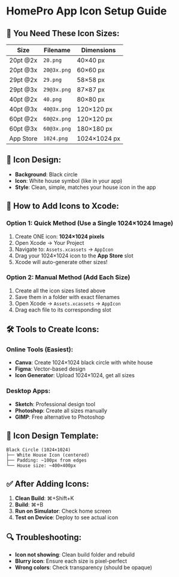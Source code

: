 # HomePro App Icon Setup Guide

## 🎯 You Need These Icon Sizes:

| Size | Filename | Dimensions |
|------|----------|------------|
| 20pt @2x | `20.png` | 40×40 px |
| 20pt @3x | `20@3x.png` | 60×60 px |
| 29pt @2x | `29.png` | 58×58 px |
| 29pt @3x | `29@3x.png` | 87×87 px |
| 40pt @2x | `40.png` | 80×80 px |
| 40pt @3x | `40@3x.png` | 120×120 px |
| 60pt @2x | `60@2x.png` | 120×120 px |
| 60pt @3x | `60@3x.png` | 180×180 px |
| App Store | `1024.png` | 1024×1024 px |

## 🎨 Icon Design:
- **Background**: Black circle
- **Icon**: White house symbol (like in your app)
- **Style**: Clean, simple, matches your house icon in the app

## 📱 How to Add Icons to Xcode:

### Option 1: Quick Method (Use a Single 1024×1024 Image)
1. Create ONE icon: **1024×1024 pixels**
2. Open Xcode → Your Project
3. Navigate to: `Assets.xcassets` → `AppIcon`
4. Drag your 1024×1024 icon to the **App Store** slot
5. Xcode will auto-generate other sizes!

### Option 2: Manual Method (Add Each Size)
1. Create all the icon sizes listed above
2. Save them in a folder with exact filenames
3. Open Xcode → `Assets.xcassets` → `AppIcon`
4. Drag each file to its corresponding slot

## 🛠️ Tools to Create Icons:

### Online Tools (Easiest):
- **Canva**: Create 1024×1024 black circle with white house
- **Figma**: Vector-based design
- **Icon Generator**: Upload 1024×1024, get all sizes

### Desktop Apps:
- **Sketch**: Professional design tool
- **Photoshop**: Create all sizes manually
- **GIMP**: Free alternative to Photoshop

## 🎯 Icon Design Template:
```
Black Circle (1024×1024)
├── White House Icon (centered)
├── Padding: ~100px from edges
└── House size: ~400×400px
```

## ✅ After Adding Icons:
1. **Clean Build**: ⌘+Shift+K
2. **Build**: ⌘+B  
3. **Run on Simulator**: Check home screen
4. **Test on Device**: Deploy to see actual icon

## 🔍 Troubleshooting:
- **Icon not showing**: Clean build folder and rebuild
- **Blurry icon**: Ensure each size is pixel-perfect
- **Wrong colors**: Check transparency (should be opaque)